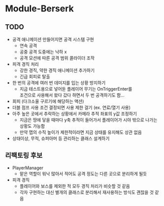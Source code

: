# Module-Berserk

## TODO
- 공격 애니메이션 만들어지면 공격 시스템 구현
  - 연속 공격
  - 공중 공격 도중에는 낙하 x
  - 공격 모션에 따른 공격 범위 콜라이더 조작
- 피격 경직 처리
  - 강한 경직, 약한 경직 애니메이션 추가하기
  - 긴급 회피로 탈출
- 한 번의 공격에 여러 번 데미지를 입는 상황 방지하기
  - 지금 테스트용으로 넣어둔 플레이어 무기는 OnTriggerEnter를  
  조건으로 사용해서 왔다 갔다 하면서 두 번 공격하기도 함...
- 회피 (다크소울 구르기에 해당하는 액션)
- 더블 점프 사용 조건 결정되면 사용 제한 걸기 (ex. 연료/열기 사용)
- 아주 높은 곳에서 추락하는 상황에서 카메라 추적 좌표의 y값 조정하기
  - 지금은 땅에 닿을 때마다 y축 추적이 들어가서 플레이어가 시야 밖으로 나가는 상황도 가능함
  - 만약 맵의 수직 높이가 제한적이라면 지금 상태를 유지해도 상관 없음
- 상태이상, 무적, 슈퍼아머 등 관리하는 클래스 설계하기

## 리팩토링 후보
- PlayerManager
  - 맡은 역할이 워낙 많아서 적어도 공격 정도는 다른 곳으로 분리하게 될듯
- 피격 경직
  - 플레이어와 보스를 제외한 적 모두 경직 처리가 비슷할 것 같음
  - 각자 구현하는 대신 별개의 클래스로 분리해서 재사용하는 방식도 괜찮을 것 같음